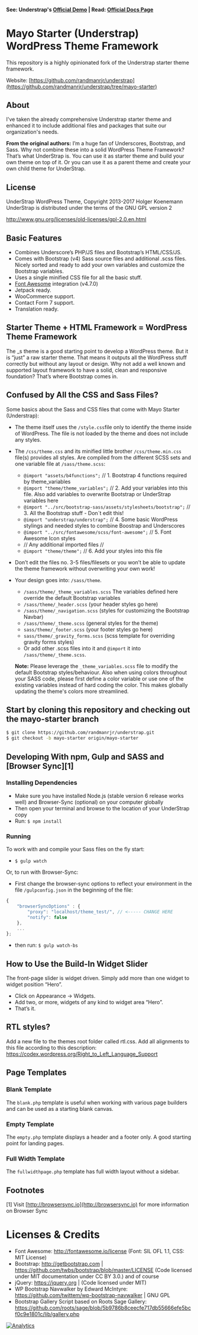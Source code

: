 #### See: Understrap's [Official Demo](https://understrap.com/understrap) | Read: [Official Docs Page](https://understrap.github.io/)

# Mayo Starter (Understrap) WordPress Theme Framework

This repository is a highly opinionated fork of the Understrap starter theme framework.

Website: [https://github.com/randmanrjr/understrap](https://github.com/randmanrjr/understrap/tree/mayo-starter)

## About

I've taken the already comprehensive Understrap starter theme and enhanced it to include additional files and packages that suite our organization's needs.

**From the original authors:** I’m a huge fan of Underscores, Bootstrap, and Sass. Why not combine these into a solid WordPress Theme Framework? That’s what UnderStrap is. You can use it as starter theme and build your own theme on top of it. Or you can use it as a parent theme and create your own child theme for UnderStrap.

## License
UnderStrap WordPress Theme, Copyright 2013-2017 Holger Koenemann
UnderStrap is distributed under the terms of the GNU GPL version 2

http://www.gnu.org/licenses/old-licenses/gpl-2.0.en.html

## Basic Features

- Combines Underscore’s PHP/JS files and Bootstrap’s HTML/CSS/JS.
- Comes with Bootstrap (v4) Sass source files and additional .scss files. Nicely sorted and ready to add your own variables and customize the Bootstrap variables.
- Uses a single minified CSS file for all the basic stuff.
- [Font Awesome](http://fortawesome.github.io/Font-Awesome/) integration (v4.7.0)
- Jetpack ready.
- WooCommerce support.
- Contact Form 7 support.
- Translation ready.

## Starter Theme + HTML Framework = WordPress Theme Framework

The _s theme is a good starting point to develop a WordPress theme. But it is “just” a raw starter theme. That means it outputs all the WordPress stuff correctly but without any layout or design.
Why not add a well known and supported layout framework to have a solid, clean and responsive foundation? That’s where Bootstrap comes in.

## Confused by All the CSS and Sass Files?

Some basics about the Sass and CSS files that come with Mayo Starter (Understrap):
- The theme itself uses the `/style.css`file only to identify the theme inside of WordPress. The file is not loaded by the theme and does not include any styles.
- The `/css/theme.css` and its minified little brother `/css/theme.min.css` file(s) provides all styles. Are compiled from the different SCSS sets and one variable file at `/sass/theme.scss`:
    - `@import "assets/b4functions";` // 1. Bootstrap 4 functions required by theme_variables
    - `@import "theme/theme_variables";`  // 2. Add your variables into this file. Also add variables to overwrite Bootstrap or UnderStrap variables here
    - `@import "../src/bootstrap-sass/assets/stylesheets/bootstrap";`  // 3. All the Bootstrap stuff - Don´t edit this!
    - `@import "understrap/understrap";` // 4. Some basic WordPress stylings and needed styles to combine Boostrap and Underscores
    - `@import "../src/fontawesome/scss/font-awesome";` // 5. Font Awesome Icon styles
    - // Any additional imported files //
    - `@import "theme/theme";`  // 6. Add your styles into this file
 

- Don’t edit the files no. 3-5 files/filesets or you won’t be able to update the theme framework without overwriting your own work!
- Your design goes into: `/sass/theme`.
    - `/sass/theme/_theme_variables.scss` The variables defined here override the default Bootstrap variables
    - `/sass/theme/_header.scss` (your header styles go here)
    - `/sass/theme/_navigation.scss` (styles for customizing the Bootstrap Navbar)
    - `/sass/theme/_theme.scss` (general styles for the theme)
    - `sass/theme/_footer.scss` (your footer styles go here)
    - `sass/theme/_gravity_forms.scss` (scss template for overriding gravity forms styles)
    - Or add other .scss files into it and `@import` it into `/sass/theme/_theme.scss`.
    
    **Note:** Please leverage the `_theme_variables.scss` file to modify the default Bootstrap styles/behaviour. Also when using colors throughout your SASS code, please first define a color variable or use one of the existing variables instead of hard coding the color. This makes globally updating the theme's colors more streamlined.

## Start by cloning this repository and checking out the mayo-starter branch

```bash
$ git clone https://github.com/randmanrjr/understrap.git
$ git checkout -b mayo-starter origin/mayo-starter
```

## Developing With npm, Gulp and SASS and [Browser Sync][1]

### Installing Dependencies
- Make sure you have installed Node.js (stable version 6 release works well) and Browser-Sync (optional) on your computer globally
- Then open your terminal and browse to the location of your UnderStrap copy
- Run: `$ npm install`

### Running
To work with and compile your Sass files on the fly start:

- `$ gulp watch`

Or, to run with Browser-Sync:

- First change the browser-sync options to reflect your environment in the file `/gulpconfig.json` in the beginning of the file:
```javascript
{
    "browserSyncOptions" : {
        "proxy": "localhost/theme_test/", // <----- CHANGE HERE
        "notify": false
    },
    ...
};
```
- then run: `$ gulp watch-bs`

## How to Use the Build-In Widget Slider

The front-page slider is widget driven. Simply add more than one widget to widget position “Hero”.
- Click on Appearance → Widgets.
- Add two, or more, widgets of any kind to widget area “Hero”.
- That’s it.

## RTL styles?
Add a new file to the themes root folder called rtl.css. Add all alignments to this file according to this description:
https://codex.wordpress.org/Right_to_Left_Language_Support

## Page Templates

### Blank Template

The `blank.php` template is useful when working with various page builders and can be used as a starting blank canvas.

### Empty Template

The `empty.php` template displays a header and a footer only. A good starting point for landing pages.

### Full Width Template

The `fullwidthpage.php` template has full width layout without a sidebar.

## Footnotes

[1] Visit [http://browsersync.io](http://browsersync.io) for more information on Browser Sync

Licenses & Credits
=
- Font Awesome: http://fontawesome.io/license (Font: SIL OFL 1.1, CSS: MIT License)
- Bootstrap: http://getbootstrap.com | https://github.com/twbs/bootstrap/blob/master/LICENSE (Code licensed under MIT documentation under CC BY 3.0.)
and of course
- jQuery: https://jquery.org | (Code licensed under MIT)
- WP Bootstrap Navwalker by Edward McIntyre: https://github.com/twittem/wp-bootstrap-navwalker | GNU GPL
- Bootstrap Gallery Script based on Roots Sage Gallery: https://github.com/roots/sage/blob/5b9786b8ceecfe717db55666efe5bcf0c9e1801c/lib/gallery.php


[![Analytics](https://ga-beacon.appspot.com/UA-139292-31/chromeskel_a/readme)](https://github.com/igrigorik/ga-beacon)
